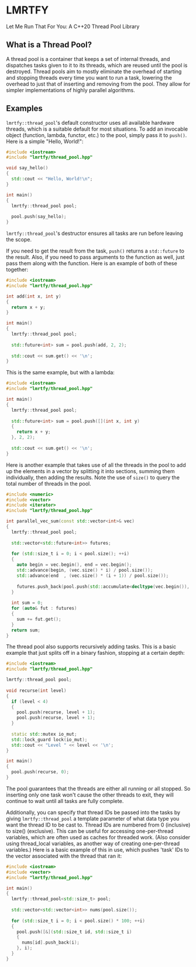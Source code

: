 # LMRTFY
Let Me Run That For You: A C++20 Thread Pool Library

## What is a Thread Pool?
A thread pool is a container that keeps a set of internal threads, and dispatches tasks given to it to its threads, which are reused until the pool is destroyed. Thread pools aim to mostly eliminate the overhead of starting and stopping threads every time you want to run a task, lowering the overhead to just that of inserting and removing from the pool. They allow for simpler implementations of highly parallel algorithms.

## Examples
`lmrtfy::thread_pool`'s default constructor uses all available hardware threads, which is a suitable default for most situations. To add an invocable object (function, lambda, functor, etc.) to the pool, simply pass it to `push()`. Here is a simple "Hello, World!":
```C++
#include <iostream>
#include "lmrtfy/thread_pool.hpp"

void say_hello()
{
  std::cout << "Hello, World!\n";
}

int main()
{
  lmrtfy::thread_pool pool;
  
  pool.push(say_hello);
}
```
`lmrtfy::thread_pool`'s destructor ensures all tasks are run before leaving the scope.

If you need to get the result from the task, `push()` returns a `std::future` to the result. Also, if you need to pass arguments to the function as well, just pass them along with the function. Here is an example of both of these together:
```C++
#include <iostream>
#include "lmrtfy/thread_pool.hpp"

int add(int x, int y)
{
  return x + y;
}

int main()
{
  lmrtfy::thread_pool pool;
  
  std::future<int> sum = pool.push(add, 2, 2);
  
  std::cout << sum.get() << '\n';
}
```
This is the same example, but with a lambda:
```C++
#include <iostream>
#include "lmrtfy/thread_pool.hpp"

int main()
{
  lmrtfy::thread_pool pool;
  
  std::future<int> sum = pool.push([](int x, int y)
  {
    return x + y;
  }, 2, 2);
  
  std::cout << sum.get() << '\n';
}
```
Here is another example that takes use of all the threads in the pool to add up the elements in a vector by splitting it into sections, summing them individually, then adding the results. Note the use of `size()` to query the total number of threads in the pool.
```C++
#include <numeric>
#include <vector>
#include <iterator>
#include "lmrtfy/thread_pool.hpp"

int parallel_vec_sum(const std::vector<int>& vec)
{
  lmrtfy::thread_pool pool;
  
  std::vector<std::future<int>> futures;
  
  for (std::size_t i = 0; i < pool.size(); ++i)
  {
    auto begin = vec.begin(), end = vec.begin();
    std::advance(begin, (vec.size() * i) / pool.size());
    std::advance(end  , (vec.size() * (i + 1)) / pool.size());
    
    futures.push_back(pool.push(std::accumulate<decltype(vec.begin()), int>, begin, end, 0));
  }
  
  int sum = 0;
  for (auto& fut : futures)
  {
    sum += fut.get();
  }
  return sum;
}
```
The thread pool also supports recursively adding tasks. This is a basic example that just splits off in a binary fashion, stopping at a certain depth:
```C++
#include <iostream>
#include "lmrtfy/thread_pool.hpp"

lmrtfy::thread_pool pool;
  
void recurse(int level)
{
  if (level < 4)
  {
    pool.push(recurse, level + 1);
    pool.push(recurse, level + 1);
  }
  
  static std::mutex io_mut;
  std::lock_guard lock(io_mut);
  std::cout << "Level " << level << '\n';
}

int main()
{
  pool.push(recurse, 0);
}
```
The pool guarantees that the threads are either all running or all stopped. So inserting only one task won't cause the other threads to exit, they will continue to wait until all tasks are fully complete.

Additionally, you can specify that thread IDs be passed into the tasks by giving `lmrtfy::thread_pool` a template parameter of what data type you want the thread ID to be cast to. Thread IDs are numbered from 0 (inclusive) to size() (exclusive). This can be useful for accessing one-per-thread variables, which are often used as caches for threaded work. (Also consider using thread_local variables, as another way of creating one-per-thread variables.) Here is a basic example of this in use, which pushes 'task' IDs to the vector associated with the thread that ran it:

```C++
#include <iostream>
#include <vector>
#include "lmrtfy/thread_pool.hpp"

int main()
{
  lmrtfy::thread_pool<std::size_t> pool;
  
  std::vector<std::vector<int>> nums(pool.size());
  
  for (std::size_t i = 0; i < pool.size() * 100; ++i)
  {
    pool.push([&](std::size_t id, std::size_t i)
    {
      nums[id].push_back(i);
    }, i);
  }
}
```
